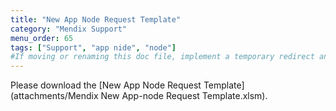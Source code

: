 ```yaml
---
title: "New App Node Request Template"
category: "Mendix Support"
menu_order: 65
tags: ["Support", "app nide", "node"]
#If moving or renaming this doc file, implement a temporary redirect and let the respective team know they should update the URL in the product. See Mapping to Products for more details.
---
```


Please download the [New App Node Request Template](attachments/Mendix New App-node Request Template.xlsm).

